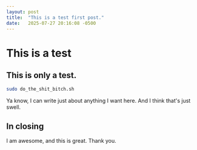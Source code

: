 ```yaml
---
layout: post
title:  "This is a test first post."
date:   2025-07-27 20:16:08 -0500
---
```


# This is a test
## This is only a test.

```bash
sudo do_the_shit_bitch.sh
```

Ya know, I can write just about anything I want here. And I think that's just swell.

## In closing
I am awesome, and this is great. Thank you.
